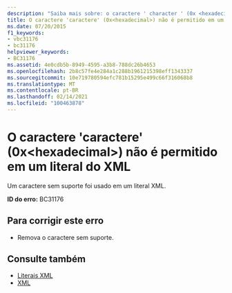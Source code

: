 ```yaml
---
description: "Saiba mais sobre: o caractere ' character ' (0x <hexadecimal> ) não é permitido em XML literal"
title: O caractere 'caractere' (0x<hexadecimal>) não é permitido em um literal do XML
ms.date: 07/20/2015
f1_keywords:
- vbc31176
- bc31176
helpviewer_keywords:
- BC31176
ms.assetid: 4e0cdb5b-8949-4595-a3b8-788dc26b4653
ms.openlocfilehash: 2b8c57fe4e284a1c288b1961215398eff1343337
ms.sourcegitcommit: 10e719780594efc781b15295e499c66f316068b8
ms.translationtype: MT
ms.contentlocale: pt-BR
ms.lasthandoff: 02/14/2021
ms.locfileid: "100463878"
---
```

# <a name="character-character-0xhexadecimal-is-not-allowed-in-xml-literal"></a>O caractere 'caractere' (0x\<hexadecimal>) não é permitido em um literal do XML

Um caractere sem suporte foi usado em um literal XML.  
  
 **ID do erro:** BC31176  
  
## <a name="to-correct-this-error"></a>Para corrigir este erro  
  
- Remova o caractere sem suporte.  
  
## <a name="see-also"></a>Consulte também

- [Literais XML](../language-reference/xml-literals/index.md)
- [XML](../programming-guide/language-features/xml/index.md)
